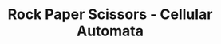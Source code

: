 ---
title: "Rock Paper Scissors -  Cellular Automata"
description: "A rendering project I made using Raylib on C++. This gave me a good understanding of application development and introduced me into the world of automata theory"
image: "/img/CTA.jpg"
link: "https://github.com/VitalBuggy/RPSCellularAutomata"
---